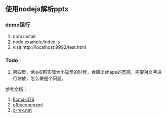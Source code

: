 ## 使用nodejs解析pptx

### demo运行

1. npm install
2. node example/index.js
3. visit http://localhost:9992/test.html


### Todo

1. 第四页，title按照实际大小显示的时候，会超出shape的宽高，需要对文字进行缩放，怎么做是个问题。


参考文档：
1. [Ecma-376](https://www.ecma-international.org/publications/standards/Ecma-376.htm)
2. [officeopenxml](http://officeopenxml.com)
3. [c-rex.net](https://c-rex.net/projects/samples/ooxml/e1/Part4/OOXML_P4_DOCX_PresentationML_topic_ID0ETTBGB.html)
